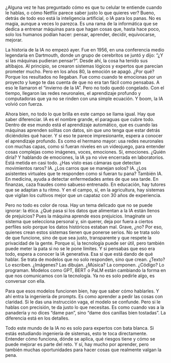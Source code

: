 ¿Alguna vez te has preguntado cómo es que tu celular te entiende cuando le hablas, o cómo Netflix parece saber justo lo que quieres ver? Bueno, detrás de todo eso está la inteligencia artificial, o IA para los panas. No es magia, aunque a veces lo parezca. Es una rama de la informática que se dedica a entrenar máquinas para que hagan cosas que, hasta hace poco, solo los humanos podían hacer: pensar, aprender, decidir, equivocarse, mejorar.

La historia de la IA no empezó ayer. Fue en 1956, en una conferencia medio legendaria en Dartmouth, donde un grupo de cerebritos se juntó y dijo: “¿Y si las máquinas pudieran pensar?”. Desde ahí, la cosa ha tenido sus altibajos. Al principio, se crearon sistemas lógicos y expertos que parecían prometer mucho. Pero en los años 80, la emoción se apagó. ¿Por qué? Porque los resultados no llegaban. Fue como cuando te emocionas por un proyecto y luego te das cuenta de que no era tan fácil como pensabas. A eso le llamaron el “invierno de la IA”. Pero no todo quedó congelado. Con el tiempo, llegaron las redes neuronales, el aprendizaje profundo y computadoras que ya no se rinden con una simple ecuación. Y boom, la IA volvió con fuerza.

Ahora bien, no todo lo que brilla en este campo se llama igual. Hay que saber diferenciar. IA es el nombre grande, el paraguas que cubre todo. Dentro de ese mundo está el aprendizaje automático, que es cuando las máquinas aprenden solitas con datos, sin que uno tenga que estar detrás diciéndoles qué hacer. Y si eso te parece impresionante, espera a conocer el aprendizaje profundo. Es como el hermano mayor: usa redes neuronales con muchas capas, como si fueran niveles en un videojuego, para entender cosas complejas como imágenes, voces, emociones. Sí, emociones. ¿Quién diría? Y hablando de emociones, la IA ya no vive encerrada en laboratorios. Está metida en casi todo. ¿Has visto esas cámaras que detectan movimientos raros? IA. ¿Los carros que se manejan solos? IA. ¿Los asistentes virtuales que te responden como si fueran tu pana? También IA. En medicina, ayuda a detectar enfermedades antes de que sea tarde. En finanzas, caza fraudes como sabueso entrenado. En educación, hay tutores que se adaptan a tu ritmo. Y en el campo, sí, en la agricultura, hay sistemas que vigilan los cultivos mejor que un capataz con 30 años de experiencia.

Pero no todo es color de rosa. Hay un tema delicado que no se puede ignorar: la ética. ¿Qué pasa si los datos que alimentan a la IA están llenos de prejuicios? Pues la máquina aprende esos prejuicios. Imagínate un sistema que selecciona personal y, sin querer, deja por fuera a ciertos perfiles solo porque los datos históricos estaban mal. Grave, ¿no? Por eso, quienes crean estos sistemas tienen que ponerse serios. No se trata solo de que funcione, sino de que sea justo, transparente y que respete la privacidad de la gente. Porque sí, la tecnología puede ser útil, pero también puede meter la pata si no se le pone límites.
Y si pensabas que eso era todo, espera a conocer la IA generativa. Esa sí que está dando de qué hablar. Se trata de modelos que no solo responden, sino que crean. ¿Texto? Lo escriben. ¿Imágenes? Las dibujan. ¿Música? La componen. ¿Código? Lo programan. Modelos como GPT, BERT o PaLM están cambiando la forma en que nos comunicamos con la tecnología. Ya no es solo pedirle algo, es conversar con ella.

Para que esos modelos funcionen bien, hay que saber cómo hablarles. Y ahí entra la ingeniería de prompts. Es como aprender a pedir las cosas con claridad. Si le das una instrucción vaga, el modelo se confunde. Pero si le hablas con precisión, te da justo lo que necesitas. Es como cuando vas a la panadería y no dices “dame pan”, sino “dame dos canillas bien tostadas”. La diferencia está en los detalles.

Todo este mundo de la IA no es solo para expertos con bata blanca. Si estás estudiando ingeniería de sistemas, esto te toca directamente. Entender cómo funciona, dónde se aplica, qué riesgos tiene y cómo se puede mejorar es parte del reto. Y sí, hay mucho por aprender, pero también muchas oportunidades para hacer cosas que realmente valgan la pena.
